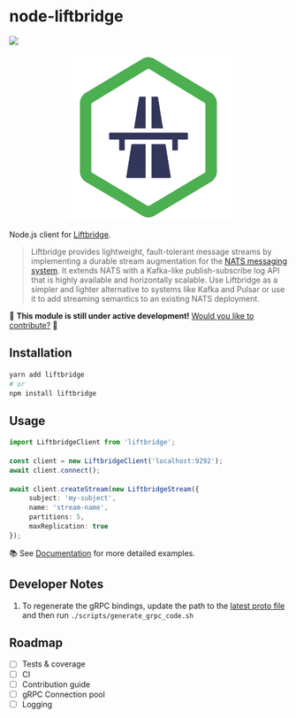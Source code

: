 # node-liftbridge

![](liftbridge.svg)

<p align="center">
  <img width="300" height="300" src="media/node-liftbridge.svg">
</p>

Node.js client for [Liftbridge](https://github.com/liftbridge-io/liftbridge).

> Liftbridge provides lightweight, fault-tolerant message streams by implementing a durable stream augmentation for the [NATS messaging system](https://nats.io/). It extends NATS with a Kafka-like publish-subscribe log API that is highly available and horizontally scalable. Use Liftbridge as a simpler and lighter alternative to systems like Kafka and Pulsar or use it to add streaming semantics to an existing NATS deployment.

🚧 **This module is still under active development!** [Would you like to contribute?](https://github.com/paambaati/node-liftbridge) 🚧

## Installation

```bash
yarn add liftbridge
# or
npm install liftbridge
```

## Usage

```typescript
import LiftbridgeClient from 'liftbridge';

const client = new LiftbridgeClient('localhost:9292');
await client.connect();

await client.createStream(new LiftbridgeStream({
     subject: 'my-subject',
     name: 'stream-name',
     partitions: 5,
     maxReplication: true
});
```

📚 See [Documentation](file:///Users/ganesh.prasannah/Projects/node-liftbridge/docs/globals.html) for more detailed examples.

## Developer Notes

1. To regenerate the gRPC bindings, update the path to the [latest proto file](https://github.com/liftbridge-io/liftbridge-grpc/blob/master/api.proto) and then run `./scripts/generate_grpc_code.sh`

## Roadmap

- [ ] Tests & coverage
- [ ] CI
- [ ] Contribution guide
- [ ] gRPC Connection pool
- [ ] Logging
